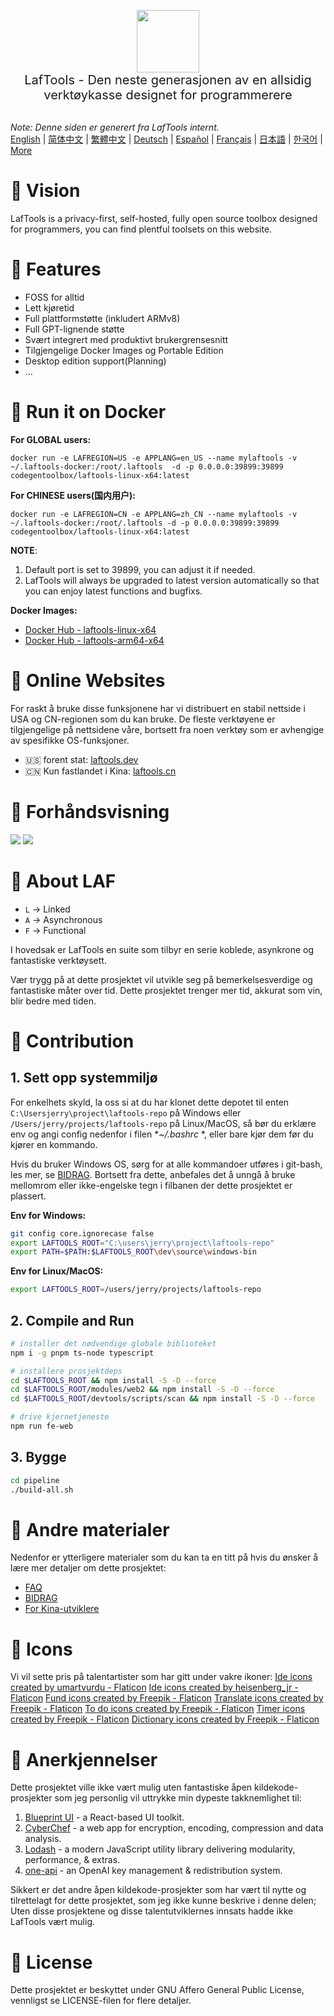 <p align="center">
<img width="100" src="https://github.com/work7z/LafTools/blob/dev/modules/web2/public/static/icon.png?raw=true"></img>
<br>
<span style="font-size:20px">LafTools - Den neste generasjonen av en allsidig verktøykasse designet for programmerere
</span>
<!-- <center>
<div style="text-align:center;">
<a target="_blank" href="http://cloud.laftools.cn">Forhåndsvis Insider-versjonen av LafTools</a>
</div>
</center> -->
<br><br>
</p>

<i>Note: Denne siden er generert fra LafTools internt.</i> <br/> [English](/docs/en_US/README.md)  |  [简体中文](/docs/zh_CN/README.md)  |  [繁體中文](/docs/zh_HK/README.md)  |  [Deutsch](/docs/de/README.md)  |  [Español](/docs/es/README.md)  |  [Français](/docs/fr/README.md)  |  [日本語](/docs/ja/README.md)  |  [한국어](/docs/ko/README.md) | [More](/docs/) <br/>

# 🔮 Vision

LafTools is a privacy-first, self-hosted, fully open source toolbox designed for programmers, you can find plentful toolsets on this website.

# 💌 Features

- FOSS for alltid
- Lett kjøretid
- Full plattformstøtte (inkludert ARMv8)
- Full GPT-lignende støtte
- Svært integrert med produktivt brukergrensesnitt
- Tilgjengelige Docker Images og Portable Edition
- Desktop edition support(Planning)
- ...

# 🚀 Run it on Docker

**For GLOBAL users:**

```
docker run -e LAFREGION=US -e APPLANG=en_US --name mylaftools -v ~/.laftools-docker:/root/.laftools  -d -p 0.0.0.0:39899:39899 codegentoolbox/laftools-linux-x64:latest
```

**For CHINESE users(国内用户):**

```
docker run -e LAFREGION=CN -e APPLANG=zh_CN --name mylaftools -v ~/.laftools-docker:/root/.laftools -d -p 0.0.0.0:39899:39899 codegentoolbox/laftools-linux-x64:latest
```

**NOTE**:

1. Default port is set to 39899, you can adjust it if needed.
2. LafTools will always be upgraded to latest version automatically so that you can enjoy latest functions and bugfixs.

**Docker Images:**

- [Docker Hub - laftools-linux-x64](https://hub.docker.com/r/codegentoolbox/laftools-linux-x64)
- [Docker Hub - laftools-arm64-x64](https://hub.docker.com/r/codegentoolbox/laftools-arm64-x64)

# 🔗 Online Websites

For raskt å bruke disse funksjonene har vi distribuert en stabil nettside i USA og CN-regionen som du kan bruke. De fleste verktøyene er tilgjengelige på nettsidene våre, bortsett fra noen verktøy som er avhengige av spesifikke OS-funksjoner.

- 🇺🇸 forent stat: [laftools.dev](https://laftools.dev)
- 🇨🇳 Kun fastlandet i Kina: [laftools.cn](https://laftools.cn)

# 🌠 Forhåndsvisning

![](https://github.com/work7z/LafTools/blob/dev/devtools/images/portal-1.png?raw=true)
![](https://github.com/work7z/LafTools/blob/dev/devtools/images/preview-dark.png?raw=true)

# 📡 About LAF

- `L` -> Linked
- `A` -> Asynchronous
- `F` -> Functional

I hovedsak er LafTools en suite som tilbyr en serie koblede, asynkrone og fantastiske verktøysett.

Vær trygg på at dette prosjektet vil utvikle seg på bemerkelsesverdige og fantastiske måter over tid. Dette prosjektet trenger mer tid, akkurat som vin, blir bedre med tiden.

# 🌠 Contribution

## 1. Sett opp systemmiljø

For enkelhets skyld, la oss si at du har klonet dette depotet til enten `C:\Usersjerry\project\laftools-repo` på Windows eller `/Users/jerry/projects/laftools-repo` på Linux/MacOS, så bør du erklære env og angi config nedenfor i filen **~/.bashrc* *, eller bare kjør dem før du kjører en kommando.

Hvis du bruker Windows OS, sørg for at alle kommandoer utføres i git-bash, les mer, se [BIDRAG](/docs/no/CONTRIBUTION.md). Bortsett fra dette, anbefales det å unngå å bruke mellomrom eller ikke-engelske tegn i filbanen der dette prosjektet er plassert.

**Env for Windows:**

```bash
git config core.ignorecase false
export LAFTOOLS_ROOT="C:\users\jerry\project\laftools-repo"
export PATH=$PATH:$LAFTOOLS_ROOT\dev\source\windows-bin
```

**Env for Linux/MacOS:**

```bash
export LAFTOOLS_ROOT=/users/jerry/projects/laftools-repo
```

## 2. Compile and Run

```bash
# installer det nødvendige globale biblioteket
npm i -g pnpm ts-node typescript

# installere prosjektdeps
cd $LAFTOOLS_ROOT && npm install -S -D --force
cd $LAFTOOLS_ROOT/modules/web2 && npm install -S -D --force
cd $LAFTOOLS_ROOT/devtools/scripts/scan && npm install -S -D --force

# drive kjernetjeneste
npm run fe-web

```

## 3. Bygge

```bash
cd pipeline
./build-all.sh
```

# 📑 Andre materialer

Nedenfor er ytterligere materialer som du kan ta en titt på hvis du ønsker å lære mer detaljer om dette prosjektet:

- [FAQ](/docs/no/FAQ.md)
- [BIDRAG](/docs/no/CONTRIBUTION.md)
- [For Kina-utviklere](/devtools/notes/common/issues.md)

# 💐 Icons

Vi vil sette pris på talentartister som har gitt under vakre ikoner:
<a href="https://www.flaticon.com/free-icons/ide" title="ide icons">Ide icons created by umartvurdu - Flaticon</a>
<a href="https://www.flaticon.com/free-icons/ide" title="ide icons">Ide icons created by heisenberg_jr - Flaticon</a>
<a href="https://www.flaticon.com/free-icons/fund" title="fund icons">Fund icons created by Freepik - Flaticon</a>
<a href="https://www.flaticon.com/free-icons/translate" title="translate icons">Translate icons created by Freepik - Flaticon</a>
<a href="https://www.flaticon.com/free-icons/to-do" title="to do icons">To do icons created by Freepik - Flaticon</a>
<a href="https://www.flaticon.com/free-icons/timer" title="timer icons">Timer icons created by Freepik - Flaticon</a>
<a href="https://www.flaticon.com/free-icons/dictionary" title="dictionary icons">Dictionary icons created by Freepik - Flaticon</a>

# 🙏 Anerkjennelser

Dette prosjektet ville ikke vært mulig uten fantastiske åpen kildekode-prosjekter som jeg personlig vil uttrykke min dypeste takknemlighet til:

1. [Blueprint UI](https://blueprintjs.com/) - a React-based UI toolkit.
1. [CyberChef](https://github.com/gchq/CyberChef/tree/master) - a web app for encryption, encoding, compression and data analysis.
1. [Lodash](https://github.com/lodash/lodash) - a modern JavaScript utility library delivering modularity, performance, & extras.
1. [one-api](https://github.com/songquanpeng/one-api) - an OpenAI key management & redistribution system.

Sikkert er det andre åpen kildekode-prosjekter som har vært til nytte og tilrettelagt for dette prosjektet, som jeg ikke kunne beskrive i denne delen; Uten disse prosjektene og disse talentutviklernes innsats hadde ikke LafTools vært mulig.

# 🪪 License

Dette prosjektet er beskyttet under GNU Affero General Public License, vennligst se LICENSE-filen for flere detaljer.
